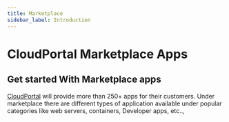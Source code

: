 ```yaml
---
title: Marketplace
sidebar_label: Introduction
---
```


# CloudPortal Marketplace Apps

## Get started With Marketplace apps

[CloudPortal](https://www.CloudPortal.com/marketplace.html) will provide more than 250+ apps for their customers. Under marketplace there are different types of application available under popular categories like web servers, containers, Developer apps, etc..,

